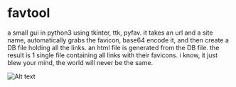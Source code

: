 # favtool
a small gui in python3 using tkinter, ttk, pyfav.
it takes an url and a site name, automatically grabs the favicon, base64 encode it,
and then create a DB file holding all the links.
an html file is generated from the DB file.
the result is 1 single file containing all links with their favicons.
i know, it just blew your mind, the world will never be the same.

![Alt text](https://github.com/nsklaus/favtool/blob/master/screenshot.png?raw=true "Optional Title")

